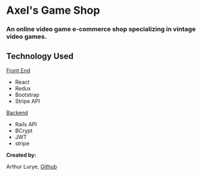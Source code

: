 # Axel's Game Shop

### An online video game e-commerce shop specializing in vintage video games.


## Technology Used

<a href="https://github.com/Alurye/axels-game-shop">Front End</a>

* React
* Redux
* Bootstrap
* Stripe API

<a href="https://github.com/Alurye/axels-game-shop-backend">Backend </a>

* Rails API
* BCrypt
* JWT
* stripe

<strong>Created by: </strong>

Arthur Lurye, <a href="https://github.com/Alurye">Github<a/>
